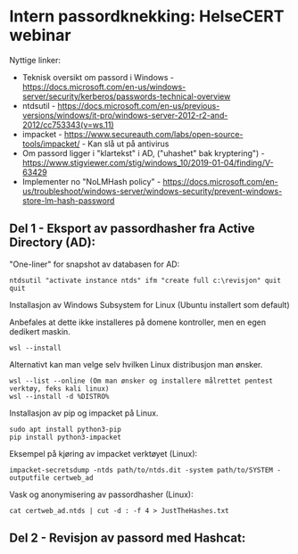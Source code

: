 # Intern passordknekking: HelseCERT webinar

Nyttige linker:
- Teknisk oversikt om passord i Windows - https://docs.microsoft.com/en-us/windows-server/security/kerberos/passwords-technical-overview
- ntdsutil - https://docs.microsoft.com/en-us/previous-versions/windows/it-pro/windows-server-2012-r2-and-2012/cc753343(v=ws.11)
- impacket - https://www.secureauth.com/labs/open-source-tools/impacket/ - Kan slå ut på antivirus
- Om passord ligger i "klartekst" i AD, ("uhashet" bak kryptering") - https://www.stigviewer.com/stig/windows_10/2019-01-04/finding/V-63429
- Implementer no "NoLMHash policy" - https://docs.microsoft.com/en-us/troubleshoot/windows-server/windows-security/prevent-windows-store-lm-hash-password


Del 1 - Eksport av passordhasher fra Active Directory (AD):
------

"One-liner" for snapshot av databasen for AD:
```
ntdsutil "activate instance ntds" ifm "create full c:\revisjon" quit quit
```
Installasjon av Windows Subsystem for Linux (Ubuntu installert som default)

Anbefales at dette ikke installeres på domene kontroller, men en egen dedikert maskin.
```
wsl --install
```
Alternativt kan man velge selv hvilken Linux distribusjon man ønsker.
```
wsl --list --online (Om man ønsker og installere målrettet pentest verktøy, feks kali linux)
wsl --install -d %DISTRO%
```
Installasjon av pip og impacket på Linux.
```
sudo apt install python3-pip
pip install python3-impacket
```
Eksempel på kjøring av impacket verktøyet (Linux):
```
impacket-secretsdump -ntds path/to/ntds.dit -system path/to/SYSTEM -outputfile certweb_ad
```
Vask og anonymisering av passordhasher (Linux):
```
cat certweb_ad.ntds | cut -d : -f 4 > JustTheHashes.txt
```

Del 2 - Revisjon av passord med Hashcat:
------
